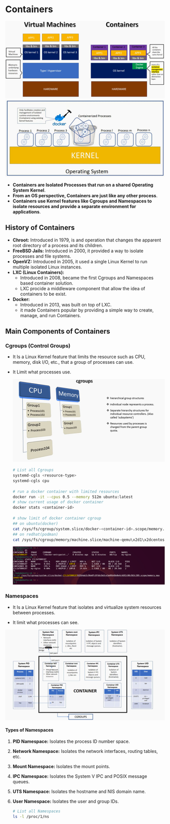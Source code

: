 # Containers

![alt text](images/vm-vs-containers.png)
![alt text](images/what-is-container.png)

- **Containers are Isolated Processes that run on a shared Operating System Kernel**.
- **From an OS perspective, Containers are just like any other process**.
- **Containers use Kernel features like Cgroups and Namespaces to isolate resources and provide a separate environment for applications**.

## History of Containers

- **Chroot:** Introduced in 1979, is and operation that changes the apparent root directory of a process and its children.
- **FreeBSD Jails:** Introduced in 2000, it provided a way to isolate processes and file systems.
- **OpenVZ:** Introduced in 2005, it used a single Linux Kernel to run multiple isolated Linux instances.
- **LXC (Linux Containers):**
  - Introduced in 2008, became the first Cgroups and Namespaces based container solution.
  - LXC procide a middleware component that allow the idea of containers to be exist.
- **Docker:**
  - Introduced in 2013, was built on top of LXC.
  - it made Containers popular by providing a simple way to create, manage, and run Containers.

## Main Components of Containers

### Cgroups (Control Groups)

- It Is a Linux Kernel feature that limits the resource such as CPU, memory, disk I/O, etc., that a group of processes can use.
- It Limit what processes use.

  ![alt text](images/cgroups.png)

  ```sh
  # List all Cgroups
  systemd-cgls <resource-type>
  systemd-cgls cpu

  # run a docker container with limited resources
  docker run -it --cpus 0.5 --memory 512m ubuntu:latest
  # show current usage of docker container
  docker stats <container-id>

  # show limit of docker container cgroup
  ## on ubuntu(docker)
  cat /sys/fs/cgroup/system.slice/docker-<container-id>.scope/memory.max
  ## on redhat(podman)
  cat /sys/fs/cgroup/memory/machine.slice/machine-qemu\x2d1\x2dcentos7.scope/memory.max
  ```

  ![alt text](images/container-limit-resources.png)

### Namespaces

- It Is a Linux Kernel feature that isolates and virtualize system resources between processes.

- It limit what processes can see.

![alt text](images/namespaces.png)

#### Types of Namespaces

1. **PID Namespace:** Isolates the process ID number space.
1. **Network Namespace:** Isolates the network interfaces, routing tables, etc.
1. **Mount Namespace:** Isolates the mount points.
1. **IPC Namespace:** Isolates the System V IPC and POSIX message queues.
1. **UTS Namespace:** Isolates the hostname and NIS domain name.
1. **User Namespace:** Isolates the user and group IDs.

   ```sh
   # List all Namespaces
   ls -l /proc/1/ns
   ```
